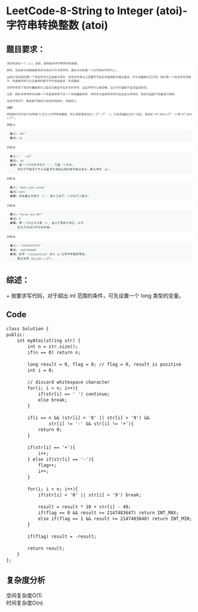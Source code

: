 # LeetCode-8-String to Integer (atoi)-字符串转换整数 (atoi)

## 题目要求：
![avatar](https://github.com/JakeChanFangZiyuan20/MyLeetCode/blob/master/img/8.png)

## 综述：  
\+ 按要求写代码，对于超出 int 范围的条件，可先设置一个 long 类型的变量。  

## Code
```
class Solution {
public:
    int myAtoi(string str) {
        int n = str.size();
        if(n == 0) return n;

        long result = 0, flag = 0; // flag = 0, result is positive
        int i = 0;

        // discard whitespace character
        for(i; i < n; i++){
            if(str[i] == ' ') continue;
            else break;
        }

        if(i == n && (str[i] < '0' || str[i] > '9') && 
                str[i] != '-' && str[i] != '+'){ 
            return 0;
        }

        if(str[i] == '+'){
            i++;
        } else if(str[i] == '-'){
            flag++;
            i++;
        }

        for(i; i < n; i++){
            if(str[i] < '0' || str[i] > '9') break;

            result = result * 10 + str[i] - 48;
            if(flag == 0 && result >= 2147483647) return INT_MAX;
            else if(flag == 1 && result >= 2147483648) return INT_MIN;
        }

        if(flag) result = -result;

        return result;
    }
};
```


## 复杂度分析
空间复杂度O(1)  
时间复杂度O(n)

